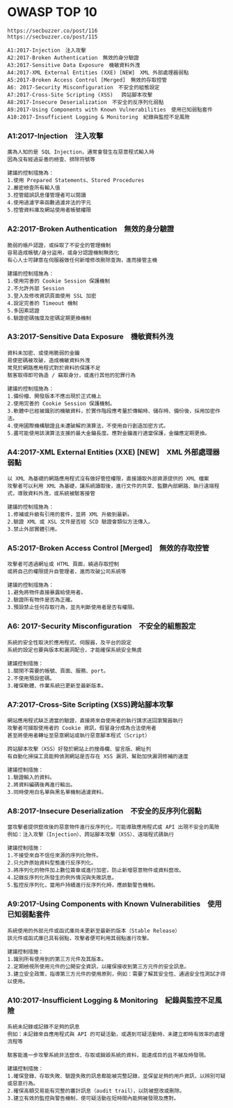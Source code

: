 # OWASP TOP 10
```
https://secbuzzer.co/post/116
https://secbuzzer.co/post/115

A1:2017-Injection　注入攻擊
A2:2017-Broken Authentication　無效的身分驗證
A3:2017-Sensitive Data Exposure　機敏資料外洩
A4:2017-XML External Entities (XXE) [NEW]　XML 外部處理器弱點
A5:2017-Broken Access Control [Merged]　無效的存取控管
A6: 2017-Security Misconfiguration　不安全的組態設定
A7:2017-Cross-Site Scripting (XSS)　 跨站腳本攻擊
A8:2017-Insecure Deserialization　不安全的反序列化弱點
A9:2017-Using Components with Known Vulnerabilities　使用已知弱點套件
A10:2017-Insufficient Logging & Monitoring　紀錄與監控不足風險
```
### A1:2017-Injection　注入攻擊
```
廣為人知的是 SQL Injection，通常會發生在惡意程式輸入時
因為沒有經過妥善的檢查、排除符號等

建議的控制措施為：
1.使用 Prepared Statements、Stored Procedures
2.嚴密檢查所有輸入值
3.控管錯誤訊息僅管理者可以閱讀
4.使用過濾字串函數過濾非法的字元
5.控管資料庫及網站使用者帳號權限
```
### A2:2017-Broken Authentication　無效的身分驗證
```
脆弱的帳戶認證，或採取了不安全的管理機制
容易造成帳號/身分盜用，或身分認證機制無效化
有心人士可肆意在伺服器做任何新增修改刪除查詢，進而接管主機

建議的控制措施為：
1.使用完善的 Cookie Session 保護機制
2.不允許外部 Session
3.登入及修改資訊頁面使用 SSL 加密
4.設定完善的 Timeout 機制
5.多因素認證
6.驗證密碼強度及密碼定期更換機制
```
### A3:2017-Sensitive Data Exposure　機敏資料外洩
```
資料未加密、或使用脆弱的金鑰
易使密碼被攻破，造成機敏資料外洩
常見於網路應用程式對於資料的保護不足
駭客取得即可偽造 / 竊取身分，或進行其他的犯罪行為

建議的控制措施為：
1.備份檔、開發版本不應出現於正式機上 
2.使用完善的 Cookie Session 保護機制。
3.軟體中已經被識別的機敏資料，於實作階段應考量於傳輸時、儲存時、備份後，採用加密作法。
4.使用國際機構驗證且未遭破解的演算法，不使用自行創造加密方式。
5.盡可能使用該演算法支援的最大金鑰長度。應對金鑰進行適當保護，金鑰應定期更換。
```
### A4:2017-XML External Entities (XXE) [NEW]　XML 外部處理器弱點
```
以 XML 為基礎的網路應用程式沒有做好管控權限，直接讀取外部資源提供的 XML 檔案
攻擊者可以利用 XML 為基礎，讓系統讀取後，進行文件的共享、監聽內部網路、執行遠端程式，導致資料外洩，或系統被駭客接管

建議的控制措施為：
1.修補或升級有引用的套件，並將 XML 升級到最新。
2.驗證 XML 或 XSL 文件是否經 SCD 驗證會類似方法傳入。
3.禁止外部實體引用。
```
### A5:2017-Broken Access Control [Merged]　無效的存取控管
```
攻擊者可透過網址或 HTML 頁面，繞過存取控制
或將自己的權限提升自管理者，進而攻破公司系統等

建議的控制措施為：
1.避免將物件直接暴露給使用者。
2.驗證所有物件是否為正確。
3.預設禁止任何存取行為，並先判斷使用者是否有權限。
```
### A6: 2017-Security Misconfiguration　不安全的組態設定
```
系統的安全性取決於應用程式、伺服器，及平台的設定
系統的設定也要與版本和漏洞配合，才能確保系統安全無虞

建議控制措施：
1.關閉不需要的帳號、頁面、服務、port。
2.不使用預設密碼。
3.確保軟體、作業系統已更新至最新版本。
```
### A7:2017-Cross-Site Scripting (XSS)跨站腳本攻擊
```
網站應用程式缺乏適當的驗證，直接將來自使用者的執行請求送回瀏覽器執行
攻擊者可擷取使用者的 Cookie 資訊，假冒身分成為合法使用者
甚至將使用者轉址至惡意網站或執行惡意腳本程式（Script）

跨站腳本攻擊（XSS）好發於網站上的搜尋欄、留言版、網址列
有自動化掃描工具能夠偵測網站是否存在 XSS 漏洞，幫助加快漏洞修補的速度

建議控制措施：
1.驗證輸入的資料。
2.將資料編碼後再進行輸出。
3.同時使用白名單與黑名單機制過濾資料。
```
### A8:2017-Insecure Deserialization　不安全的反序列化弱點
```
當攻擊者提供竄改後的惡意物件進行反序列化，可能導致應用程式或 API 出現不安全的風險
例如：注入攻擊（Injection）、跨站腳本攻擊（XSS）、遠端程式碼執行

建議控制措施：
1.不接受來自不信任來源的序列化物件。
2.只允許原始資料型態進行反序列化。
3.將序列化的物件加上數位簽章或進行加密，防止新增惡意物件或資料竄改。
4.記錄反序列化所發生的例外情況與失敗訊息。
5.監控反序列化，當用戶持續進行反序列化時，應啟動警告機制。
```
### A9:2017-Using Components with Known Vulnerabilities　使用已知弱點套件
```
系統使用的外部元件或函式庫尚未更新至最新的版本（Stable Release）
該元件或函式庫已具有弱點，攻擊者便可利用其弱點進行攻擊。

建議控制措施：
1.識別所有使用到的第三方元件及其版本。
2.定期檢視所使用元件的公開安全資訊，以確保接收到第三方元件的安全訊息。
3.建立安全政策，指導第三方元件的使用原則，例如：需要了解其安全性、通過安全性測試才得以使用。
```
### A10:2017-Insufficient Logging & Monitoring　紀錄與監控不足風險
```
系統未記錄或記錄不足夠的訊息
例如：未記錄來自應用程式與 API 的可疑活動，或遇到可疑活動時，未建立即時有效率的處理流程等

駭客能進一步攻擊系統非法竄改、存取或銷毀系統的資料，能達成目的且不被及時發現。

建議控制措施：
1.確保登錄、存取失敗、驗證失敗的訊息都能被完整記錄，並保留足夠的用戶資訊，以辨別可疑或惡意行為。
2.確保高額交易能有完整的審計訊息（audit trail），以防被竄改或刪除。
3.建立有效的監控與警告機制，使可疑活動在短時間內能夠被發現及應對。
```
